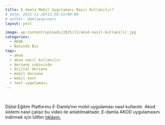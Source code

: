 ```yaml
---
title: E-damla Mobil Uygulaması Nasıl Kullanılır?
# date: 2015-11-28T13:58:31+00:00
# author: damlayayinevi
layout: post

image: wp-content/uploads/2015/11/akod-nasil-kullanilir.jpg
categories:
  - AKOD
  - Basında Biz
tags:
  - akod
  - akod nasıl kullanılır
  - dersane cebinizde
  - dijital dersane
  - mobil dersane
  - mobil test
  - test uygulaması
---
```

&nbsp;

Dijital Eğitim Platformu E-Damla&#8217;nın mobil uygulaması nasıl kullanılır. Akod sistemi nasıl çalışır bu video ile anlatılmaktadır. E-damla AKOD uygulamasını indirmek için lütfen <a href="https://play.google.com/store/apps/details?id=tr.com.e_damla" target="_blank">tıklayın.</a>